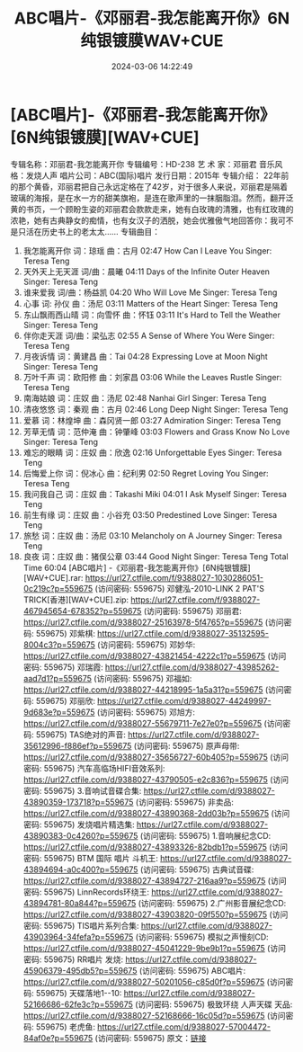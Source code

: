 ﻿---
title: ABC唱片-《邓丽君-我怎能离开你》6N纯银镀膜WAV+CUE
date: 2024-03-06 14:22:49
categories: WAV车载音乐、镜像
tags: 华语中文
---
# [ABC唱片]-《邓丽君-我怎能离开你》[6N纯银镀膜][WAV+CUE]

专辑名称：邓丽君-我怎能离开你
专辑编号：HD-238
艺 术 家：邓丽君
音乐风格：发烧人声
唱片公司：ABC(国际)唱片
发行日期：2015年
专辑介绍：
22年前的那个黄昏，邓丽君把自己永远定格在了42岁，对于很多人来说，邓丽君是隔着玻璃的海报，是在水一方的甜美旗袍，是连在歌声里的一抹胭脂泪。然而，翻开泛黄的书页，一个顾盼生姿的邓丽君会款款走来，她有白玫瑰的清雅，也有红玫瑰的浓艳，她有古典静女的痴情，也有女汉子的洒脱，她会优雅傲气地回答你：我可不是只活在历史书上的老太太……
专辑曲目：
01. 我怎能离开你 词：琼瑶 曲：古月 02:47
How Can I Leave You Singer: Teresa Teng
02. 天外天上无天涯 词/曲：晨曦 04:11
Days of the Infinite Outer Heaven Singer: Teresa Teng
03. 谁来爱我 词/曲：杨益凯 04:20
Who Will Love Me Singer: Teresa Teng
04. 心事 词: 孙仪 曲：汤尼 03:11
Matters of the Heart Singer: Teresa Teng
05. 东山飘雨西山晴 词：向雪怀 曲：怀钰 03:11
It's Hard to Tell the Weather Singer: Teresa Teng
06. 伴你走天涯 词/曲：梁弘志 02:55
A Sense of Where You Were Singer: Teresa Teng
07. 月夜诉情 词：黄建昌 曲：Tai 04:28
Expressing Love at Moon Night Singer: Teresa Teng
08. 万叶千声 词：欧阳修 曲：刘家昌 03:06
While the Leaves Rustle Singer: Teresa Teng
09. 南海姑娘 词：庄奴 曲：汤尼 02:48
Nanhai Girl Singer: Teresa Teng
10. 清夜悠悠 词：秦观 曲：古月 02:46
Long Deep Night Singer: Teresa Teng
11. 爱慕 词：林煌坤 曲：森冈贤一郎 03:27
Admiration Singer: Teresa Teng
12. 芳草无情 词：范仲淹 曲：钟肇峰 03:03
Flowers and Grass Know No Love Singer: Teresa Teng
13. 难忘的眼睛 词：庄奴 曲：欣逸 02:16
Unforgettable Eyes Singer: Teresa Teng
14. 后悔爱上你 词：倪冰心 曲：纪利男 02:50
Regret Loving You Singer: Teresa Teng
15. 我问我自己 词：庄奴 曲：Takashi Miki 04:01
I Ask Myself Singer: Teresa Teng
16. 前生有缘 词：庄奴 曲：小谷充 03:50
Predestined Love Singer: Teresa Teng
17. 旅愁 词：庄奴 曲：汤尼 03:10
Melancholy on A Journey Singer: Teresa Teng
18. 良夜 词：庄奴 曲：猪俣公章 03:44
Good Night Singer: Teresa Teng
Total Time 60:04
[ABC唱片] -《邓丽君-我怎能离开你》[6N纯银镀膜][WAV+CUE].rar: https://url27.ctfile.com/f/9388027-1030286051-0c219c?p=559675
(访问密码: 559675)
邓健泓-2010-LINK 2 PAT'S TRICK[香港][WAV+CUE].zip: https://url27.ctfile.com/f/9388027-467945654-678352?p=559675
(访问密码: 559675)
邓丽君: https://url27.ctfile.com/d/9388027-25163978-5f4765?p=559675
(访问密码: 559675)
邓紫棋: https://url27.ctfile.com/d/9388027-35132595-8004c3?p=559675
(访问密码: 559675)
邓妙华: https://url27.ctfile.com/d/9388027-43821454-4222c1?p=559675
(访问密码: 559675)
邓瑞霞: https://url27.ctfile.com/d/9388027-43985262-aad7d1?p=559675
(访问密码: 559675)
邓福如: https://url27.ctfile.com/d/9388027-44218995-1a5a31?p=559675
(访问密码: 559675)
邓丽欣: https://url27.ctfile.com/d/9388027-44249997-9d683e?p=559675
(访问密码: 559675)
邓旭方: https://url27.ctfile.com/d/9388027-55679711-7e27e0?p=559675
(访问密码: 559675)
TAS绝对的声音: https://url27.ctfile.com/d/9388027-35612996-f886ef?p=559675
(访问密码: 559675)
原声母带: https://url27.ctfile.com/d/9388027-35656727-60b405?p=559675
(访问密码: 559675)
汽车高临场HIFI音效系列: https://url27.ctfile.com/d/9388027-43790505-e2c836?p=559675
(访问密码: 559675)
3.音响试音碟合集: https://url27.ctfile.com/d/9388027-43890359-173718?p=559675
(访问密码: 559675)
非卖品: https://url27.ctfile.com/d/9388027-43890368-2dd03b?p=559675
(访问密码: 559675)
发烧唱片精选集: https://url27.ctfile.com/d/9388027-43890383-0c4260?p=559675
(访问密码: 559675)
1.音响展纪念CD: https://url27.ctfile.com/d/9388027-43893326-82bdb1?p=559675
(访问密码: 559675)
BTM 国际 唱片 斗机王: https://url27.ctfile.com/d/9388027-43894694-a0c400?p=559675
(访问密码: 559675)
古典试音碟: https://url27.ctfile.com/d/9388027-43894727-216aa9?p=559675
(访问密码: 559675)
LinnRecords环绕王: https://url27.ctfile.com/d/9388027-43894781-80a844?p=559675
(访问密码: 559675)
2.广州影音展纪念CD: https://url27.ctfile.com/d/9388027-43903820-09f550?p=559675
(访问密码: 559675)
TIS唱片系列合集: https://url27.ctfile.com/d/9388027-43903964-34fefa?p=559675
(访问密码: 559675)
模拟之声慢刻CD: https://url27.ctfile.com/d/9388027-45041229-9be9b1?p=559675
(访问密码: 559675)
RR唱片 发烧: https://url27.ctfile.com/d/9388027-45906379-495db5?p=559675
(访问密码: 559675)
ABC唱片: https://url27.ctfile.com/d/9388027-50201056-c85d0f?p=559675
(访问密码: 559675)
天碟落地1--10: https://url27.ctfile.com/d/9388027-52166686-62fe3c?p=559675
(访问密码: 559675)
极致环绕 人声天碟 天品: https://url27.ctfile.com/d/9388027-52168666-16c05d?p=559675
(访问密码: 559675)
老虎鱼: https://url27.ctfile.com/d/9388027-57004472-84af0e?p=559675
(访问密码: 559675)
原文：[链接](https://blog.sina.com.cn/s/blog_1647c7e76010314lq.html)
